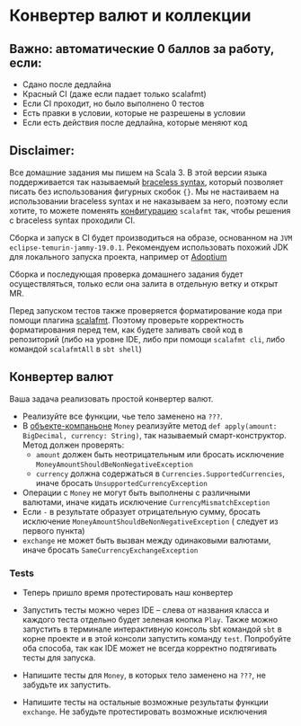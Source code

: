 # Конвертер валют и коллекции

## Важно: автоматические 0 баллов за работу, если:

* Сдано после дедлайна
* Красный CI (даже если падает только scalafmt)
* Если CI проходит, но было выполнено 0 тестов
* Есть правки в условии, которые не разрешены в условии
* Если есть действия после дедлайна, которые меняют код

## Disclaimer:

Все домашние задания мы пишем на Scala 3. В этой версии языка поддерживается так называемый [braceless syntax](https://docs.scala-lang.org/scala3/reference/other-new-features/indentation.html), который позволяет писать без использования фигурных скобок `{}`. Мы не настаиваем на использовании braceless syntax и не наказываем за него, поэтому если хотите, то можете поменять [конфигурацию](https://scalameta.org/scalafmt/docs/configuration.html) `scalafmt` так, чтобы решения с braceless syntax проходили CI. 

Сборка и запуск в CI будет производиться на образе, основанном на `JVM eclipse-temurin-jammy-19.0.1`. Рекомендуем
использовать похожий JDK для локального запуска проекта, например от [Adoptium](https://adoptium.net/marketplace/)

Сборка и последующая проверка домашнего задания будет осуществляться, только если она залита в отдельную ветку и открыт
MR.

Перед запуском тестов также проверяется форматирование кода при помощи
плагина [scalafmt](https://scalameta.org/scalafmt/docs/installation.html). Поэтому проверьте корректность форматирования
перед тем, как будете заливать свой код в репозиторий (либо на уровне IDE, либо при помощи `scalafmt cli`, либо командой
`scalafmtAll` в `sbt shell`)

## Конвертер валют

Ваша задача реализовать простой конвертер валют.

- Реализуйте все функции, чье тело заменено на `???`.
- В [объекте-компаньоне](https://docs.scala-lang.org/overviews/scala-book/companion-objects.html) `Money`
  реализуйте метод `def apply(amount: BigDecimal, currency: String)`, так называемый смарт-конструктор. Метод должен
  проверять:
    - `amount` должен быть неотрицательным или бросать исключение `MoneyAmountShouldBeNonNegativeException`
    - `currency` должна содержаться в `Currencies.SupportedCurrencies`, иначе бросать `UnsupportedCurrencyException`
- Операции с `Money` не могут быть выполнены с различными валютами, иначе кидать
  исключение `CurrencyMismatchException`
- Если `-` в результате образует отрицательную сумму, бросать исключение `MoneyAmountShouldBeNonNegativeException` (
  следует из первого пункта)
- `exchange` не может быть вызван между одинаковыми валютами, иначе бросать `SameCurrencyExchangeException`

### Tests

- Теперь пришло время протестировать наш конвертер

- Запустить тесты можно через IDE – слева от названия класса и каждого теста отдельно будет зеленая кнопка `Play`. Также
  можно запустить в терминале интерактивную консоль sbt командой `sbt` в корне проекте и в этой консоли запустить команду `test`. Попробуйте оба способа, так как IDE может не всегда корректно подтягивать тесты для запуска.
- Напишите тесты для `Money`, в которых тело заменено на `???`, не забудьте их запустить.
- Напишите тесты на остальные возможные результаты функции `exchange`. Не забудьте
  протестировать возможные исключения